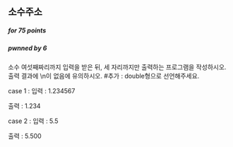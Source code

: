 ## 소수주소

##### for 75  points

##### pwnned by 6

소수 여섯째짜리까지 입력을 받은 뒤, 세 자리까지만 출력하는 프로그램을 작성하시오.
출력 결과에 \n이 없음에 유의하시오.
#추가 : double형으로 선언해주세요.

case 1 :
입력 :
1.234567

출력 :
1.234

case 2 :
입력 :
5.5

출력 :
5.500
